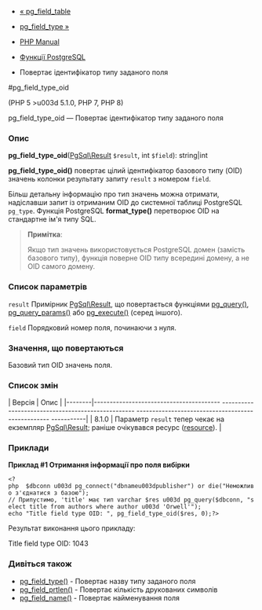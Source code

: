 - [« pg_field_table](function.pg-field-table.md)
- [pg_field_type »](function.pg-field-type.md)

- [PHP Manual](index.md)
- [Функції PostgreSQL](ref.pgsql.md)
- Повертає ідентифікатор типу заданого поля

#pg_field_type_oid

(PHP 5 \>u003d 5.1.0, PHP 7, PHP 8)

pg_field_type_oid — Повертає ідентифікатор типу заданого поля

### Опис

**pg_field_type_oid**([PgSql\Result](class.pgsql-result.md) `$result`,
int `$field`): string\|int

**pg_field_type_oid()** повертає цілий ідентифікатор базового
типу (OID) значень колонки результату запиту `result` з номером
`field`.

Більш детальну інформацію про тип значень можна отримати, надіславши
запит із отриманим OID до системної таблиці PostgreSQL `pg_type`.
Функція PostgreSQL **format_type()** перетворює OID на стандартне ім'я
типу SQL.

> **Примітка**:
>
> Якщо тип значень використовується PostgreSQL домен (замість
> базового типу), функція поверне OID типу всередині домену, а не OID самого
> домену.

### Список параметрів

`result`
Примірник [PgSql\Result](class.pgsql-result.md), що повертається
функціями [pg_query()](function.pg-query.md),
[pg_query_params()](function.pg-query-params.md) або
[pg_execute()](function.pg-execute.md) (серед іншого).

`field`
Порядковий номер поля, починаючи з нуля.

### Значення, що повертаються

Базовий тип OID значень поля.

### Список змін

| Версія | Опис |
|--------|---------------------------------------- -------------------------------------------------- -------------------------------------------------- -----------|
| 8.1.0 | Параметр `result` тепер чекає на екземпляр [PgSql\Result](class.pgsql-result.md); раніше очікувався ресурс ([resource](language.types.resource.md)). |

### Приклади

**Приклад #1 Отримання інформації про поля вибірки**

` <?php  $dbconn u003d pg_connect("dbnameu003dpublisher") or die("Неможливо з'єднатися з базою"); // Припустимо, 'title' має тип varchar $res u003d pg_query($dbconn, "select title from authors where author u003d 'Orwell'"); echo "Title field type OID: ", pg_field_type_oid($res, 0);?> `

Результат виконання цього прикладу:

Title field type OID: 1043

### Дивіться також

- [pg_field_type()](function.pg-field-type.md) - Повертає назву типу
заданого поля
- [pg_field_prtlen()](function.pg-field-prtlen.md) - Повертає
кількість друкованих символів
- [pg_field_name()](function.pg-field-name.md) - Повертає
найменування поля
